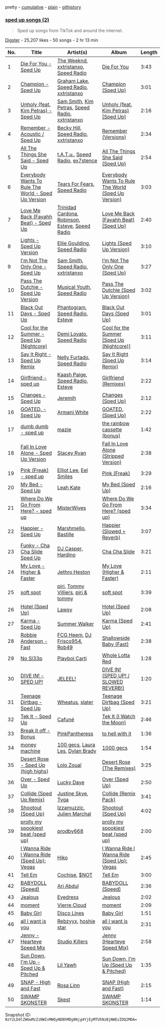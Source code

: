 pretty - [cumulative](/playlists/cumulative/6r8hObcpBOeuCd7Zua3L5E.md) - [plain](/playlists/plain/6r8hObcpBOeuCd7Zua3L5E) - [githistory](https://github.githistory.xyz/mackorone/spotify-playlist-archive/blob/main/playlists/plain/6r8hObcpBOeuCd7Zua3L5E)

### [sped up songs \(2\)](https://open.spotify.com/playlist/6r8hObcpBOeuCd7Zua3L5E)

> Sped up songs from TikTok and around the internet.

[Digster](https://open.spotify.com/user/digster.fm) - 25,207 likes - 50 songs - 2 hr 13 min

| No. | Title | Artist(s) | Album | Length |
|---|---|---|---|---|
| 1 | [Die For You \- Sped Up](https://open.spotify.com/track/4LR9G3Vr27KaqrNm9aymBq) | [The Weeknd](https://open.spotify.com/artist/1Xyo4u8uXC1ZmMpatF05PJ), [xxtristanxo](https://open.spotify.com/artist/4kBCXTJBl1aY9pDHONsjfr), [Speed Radio](https://open.spotify.com/artist/1YzaVDzA3EdEipDSUeNQER) | [Die For You](https://open.spotify.com/album/0hZdHrGRGnRKxmfabZme18) | 3:43 |
| 2 | [Champion \- Sped Up](https://open.spotify.com/track/50Ch9jYuXVyliewrDLDUsM) | [Graham Lake](https://open.spotify.com/artist/255KmzQ3ecWS4KAPnF1PJ8), [Speed Radio](https://open.spotify.com/artist/1YzaVDzA3EdEipDSUeNQER), [xxtristanxo](https://open.spotify.com/artist/4kBCXTJBl1aY9pDHONsjfr) | [Champion \(Sped Up\)](https://open.spotify.com/album/5IL1QYzuMwfQp2wGCjpofc) | 3:01 |
| 3 | [Unholy \(feat\. Kim Petras\) \- Sped Up](https://open.spotify.com/track/7jGIvlfRHMZFGCyitjbOK4) | [Sam Smith](https://open.spotify.com/artist/2wY79sveU1sp5g7SokKOiI), [Kim Petras](https://open.spotify.com/artist/3Xt3RrJMFv5SZkCfUE8C1J), [Speed Radio](https://open.spotify.com/artist/1YzaVDzA3EdEipDSUeNQER), [xxtristanxo](https://open.spotify.com/artist/4kBCXTJBl1aY9pDHONsjfr) | [Unholy \(feat\. Kim Petras\) \[Sped Up\]](https://open.spotify.com/album/1AShHlfeyq4glxHQUupwDF) | 2:16 |
| 4 | [Remember \- Acoustic / Sped Up](https://open.spotify.com/track/0vwF1PVvU7EJpKKGRDgdaQ) | [Becky Hill](https://open.spotify.com/artist/4EPJlUEBy49EX1wuFOvtjK), [Speed Radio](https://open.spotify.com/artist/1YzaVDzA3EdEipDSUeNQER), [xxtristanxo](https://open.spotify.com/artist/4kBCXTJBl1aY9pDHONsjfr) | [Remember \(Versions\)](https://open.spotify.com/album/1W4wUg63K4DeYuXSfp8YDC) | 2:34 |
| 5 | [All The Things She Said \- Sped Up](https://open.spotify.com/track/2m1JNhcHrWOsexYdbqu9Ku) | [t.A.T.u.](https://open.spotify.com/artist/2Q3eZMfDQgT8MhPowKFXYO), [Speed Radio](https://open.spotify.com/artist/1YzaVDzA3EdEipDSUeNQER), [ex7stence](https://open.spotify.com/artist/24VULASL3GkrIpKGZUJQBd) | [All The Things She Said \(Sped Up\)](https://open.spotify.com/album/1JS0COqrR1cURcgPEiePjc) | 2:54 |
| 6 | [Everybody Wants To Rule The World \- Sped Up Version](https://open.spotify.com/track/6MRD4fDXBbqa0xodmaFk8Q) | [Tears For Fears](https://open.spotify.com/artist/4bthk9UfsYUYdcFyqxmSUU), [Speed Radio](https://open.spotify.com/artist/1YzaVDzA3EdEipDSUeNQER) | [Everybody Wants To Rule The World \(Sped Up Version\)](https://open.spotify.com/album/1OCUxmIIq0Q1Mj3AFATzsI) | 3:03 |
| 7 | [Love Me Back \(Fayahh Beat\) \- Sped Up](https://open.spotify.com/track/2cchY5dEYErRDF56JlMb7Q) | [Trinidad Cardona](https://open.spotify.com/artist/4wP1kxjUsc9IR4Iy2smL7o), [Robinson](https://open.spotify.com/artist/352VD5fhV8xzAFcmO7lMwg), [Esteve](https://open.spotify.com/artist/5vxQVYuckN4XHIB46zPvXy), [Speed Radio](https://open.spotify.com/artist/1YzaVDzA3EdEipDSUeNQER) | [Love Me Back \(Fayahh Beat\) \[Sped Up\]](https://open.spotify.com/album/3SRRHvOqivEDKuwOdFGOdq) | 2:40 |
| 8 | [Lights \- Sped Up Version](https://open.spotify.com/track/4TZ2Ub8bZh4LTs06eANDXa) | [Ellie Goulding](https://open.spotify.com/artist/0X2BH1fck6amBIoJhDVmmJ), [Speed Radio](https://open.spotify.com/artist/1YzaVDzA3EdEipDSUeNQER) | [Lights \(Sped Up Version\)](https://open.spotify.com/album/3UE88cPSfoh6NTK5xhBGtR) | 3:10 |
| 9 | [I'm Not The Only One \- Sped Up](https://open.spotify.com/track/4gL8fyRJwOsRIwWi7TXR0n) | [Sam Smith](https://open.spotify.com/artist/2wY79sveU1sp5g7SokKOiI), [Speed Radio](https://open.spotify.com/artist/1YzaVDzA3EdEipDSUeNQER), [xxtristanxo](https://open.spotify.com/artist/4kBCXTJBl1aY9pDHONsjfr) | [I’m Not The Only One \(Sped Up\)](https://open.spotify.com/album/43lXCtIm8O4DcxgWUJPJQM) | 3:27 |
| 10 | [Pass The Dutchie \- Sped Up Version](https://open.spotify.com/track/2Z4F9imB3AsYjFb22VdvZK) | [Musical Youth](https://open.spotify.com/artist/2CuzDPkRD6BJBvdWqCrt2I), [Speed Radio](https://open.spotify.com/artist/1YzaVDzA3EdEipDSUeNQER) | [Pass The Dutchie \(Sped Up Version\)](https://open.spotify.com/album/65aKnNfr705eNPbLgVX6R6) | 3:02 |
| 11 | [Black Out Days \- Sped Up](https://open.spotify.com/track/2pXZpxidEYMMNUlPOBADGa) | [Phantogram](https://open.spotify.com/artist/1l9d7B8W0IHy3LqWsxP2SH), [Speed Radio](https://open.spotify.com/artist/1YzaVDzA3EdEipDSUeNQER), [Esteve](https://open.spotify.com/artist/5vxQVYuckN4XHIB46zPvXy) | [Black Out Days \(Sped Up\)](https://open.spotify.com/album/6Ac5Ik66ewaCqABSkrKJal) | 3:01 |
| 12 | [Cool for the Summer \- Sped Up \(Nightcore\)](https://open.spotify.com/track/4FYWOYqOF9lbb1JcZFDT67) | [Demi Lovato](https://open.spotify.com/artist/6S2OmqARrzebs0tKUEyXyp), [Speed Radio](https://open.spotify.com/artist/1YzaVDzA3EdEipDSUeNQER) | [Cool for the Summer \[Sped Up \(Nightcore\)\]](https://open.spotify.com/album/410MZofhiv240ybaWhUxpc) | 3:11 |
| 13 | [Say It Right \- Sped Up Remix](https://open.spotify.com/track/3iWOZkQNDekZQqkiJqqeGy) | [Nelly Furtado](https://open.spotify.com/artist/2jw70GZXlAI8QzWeY2bgRc), [Speed Radio](https://open.spotify.com/artist/1YzaVDzA3EdEipDSUeNQER) | [Say It Right \(Sped Up Remix\)](https://open.spotify.com/album/5Bsu0xoGyVm5sGRxHYH52F) | 3:14 |
| 14 | [Girlfriend \- sped up](https://open.spotify.com/track/7MFHGhW859DncitLMUN09f) | [Kaash Paige](https://open.spotify.com/artist/0f2YkMXwFNJNSX7MymevKE), [Speed Radio](https://open.spotify.com/artist/1YzaVDzA3EdEipDSUeNQER), [Esteve](https://open.spotify.com/artist/5vxQVYuckN4XHIB46zPvXy) | [Girlfriend \(Remixes\)](https://open.spotify.com/album/6MnJpSyydeF9cgmKqgTxtk) | 2:22 |
| 15 | [Changes \- Sped Up](https://open.spotify.com/track/1VObZqOx2tlK5WgItrL10x) | [Jeremih](https://open.spotify.com/artist/3KV3p5EY4AvKxOlhGHORLg) | [Changes \(Sped Up\)](https://open.spotify.com/album/6UlD8f21Tm3qP8Q4l1x37s) | 2:12 |
| 16 | [GOATED\. \- Sped Up](https://open.spotify.com/track/6WRVHlO5WduhRIKfLiuEwz) | [Armani White](https://open.spotify.com/artist/2qAwMsiIjTzlmfAkXKvhVA) | [GOATED\. \(Sped Up\)](https://open.spotify.com/album/5dzKGx4HaMl59j1RxUf7Nm) | 2:22 |
| 17 | [dumb dumb \- sped up](https://open.spotify.com/track/2pJmSaPh5lMe4npn0Z6m8A) | [mazie](https://open.spotify.com/artist/4adSXA1GDOxNG7Zw89YHyz) | [the rainbow cassette \(bonus\)](https://open.spotify.com/album/0SHvk3FxlmTOyldiqaVT8k) | 1:42 |
| 18 | [Fall In Love Alone \- Sped Up Version](https://open.spotify.com/track/6ButBCeYcNMlllAOI4BIZb) | [Stacey Ryan](https://open.spotify.com/artist/3sXwEUqxSzb11VpuFa5cvJ) | [Fall In Love Alone \(Stripped Version\)](https://open.spotify.com/album/3PMJ80miJjWOXtEWoirIiK) | 2:38 |
| 19 | [Pink \(Freak\) \- sped up](https://open.spotify.com/track/6Z0jVWnJLzPd0zHerbOuQ1) | [Elliot Lee](https://open.spotify.com/artist/6PZUrbjktV3P6m9RSuqzX5), [Eel Smiles](https://open.spotify.com/artist/77FCuQcl7IdDlaRtFIJ3Sy) | [Pink \(Freak\)](https://open.spotify.com/album/2jLyQ6Re3QbmuvoPhUzlzR) | 3:29 |
| 20 | [My Bed \- Sped Up](https://open.spotify.com/track/5LzjICdYWEDS6VhkRBzpAj) | [Leah Kate](https://open.spotify.com/artist/6oWOHAOyBUn6aJlKIPJK9r) | [My Bed \(Sped Up\)](https://open.spotify.com/album/55jmaAhuVFxWXnRoq4Y5MV) | 2:16 |
| 21 | [Where Do We Go From Here? \- sped up](https://open.spotify.com/track/5Ytgzxvn0waqOa4h3Ztpb8) | [MisterWives](https://open.spotify.com/artist/5ivCbtrcD5N4rD337xIb2z) | [Where Do We Go From Here? \(sped up\)](https://open.spotify.com/album/3QWolpriPFWyqWCEzFAVnJ) | 3:34 |
| 22 | [Happier \- Sped Up](https://open.spotify.com/track/3g7nyIGI5KepLGdonmWjh7) | [Marshmello](https://open.spotify.com/artist/64KEffDW9EtZ1y2vBYgq8T), [Bastille](https://open.spotify.com/artist/7EQ0qTo7fWT7DPxmxtSYEc) | [Happier \(Slowed + Reverb\)](https://open.spotify.com/album/05rI3acDbxhs9Hls0o78tZ) | 3:07 |
| 23 | [Funky \- Cha Cha Slide Sped Up](https://open.spotify.com/track/65Jk2MdNyUuCjOvp5QOD1c) | [DJ Casper](https://open.spotify.com/artist/5o7DmXxAI7rg7qBUvcLq2s), [Hardino](https://open.spotify.com/artist/2W8WGXvVL7Du3TZLmToBR5) | [Cha Cha Slide](https://open.spotify.com/album/2NBvR1Ys0I4FtpVvQFKLqL) | 3:21 |
| 24 | [My Love \- Higher & Faster](https://open.spotify.com/track/6yquPPoRTlNEIVAINQMP9D) | [Jethro Heston](https://open.spotify.com/artist/1Qj4wPnd5DKW7TXALK7Xfj) | [My Love \(Higher & Faster\)](https://open.spotify.com/album/7pddsm8GypEIeIP6k9bUjK) | 2:11 |
| 25 | [soft spot](https://open.spotify.com/track/3BBFjy5w9S66h3ys6cQtvI) | [piri](https://open.spotify.com/artist/4DpmPt7gfAAq7WEx0E1X8s), [Tommy Villiers](https://open.spotify.com/artist/4M4KGWKy7pSQ5HaJNCutBN), [piri & tommy](https://open.spotify.com/artist/2U6J9Q89i1TNhesKreFD65) | [soft spot](https://open.spotify.com/album/5A3dh1CIsZwBTppyUsiBtV) | 3:39 |
| 26 | [Hotel \(Sped Up\)](https://open.spotify.com/track/0yQgvvEyDS5xICpMsj6O2k) | [Lawsy](https://open.spotify.com/artist/4KatuTqriDODW9YiAIZD3T) | [Hotel \(Sped Up\)](https://open.spotify.com/album/5R41oZrPS2ehYpdndO7Muu) | 2:08 |
| 27 | [Karma \- Sped Up](https://open.spotify.com/track/2xneniL4mcJebMJnkle3vY) | [Summer Walker](https://open.spotify.com/artist/57LYzLEk2LcFghVwuWbcuS) | [Karma \(Sped Up\)](https://open.spotify.com/album/3VZ4jpMK4wcOXv00lV48Qn) | 2:41 |
| 28 | [Robbie Anderson \- Fast](https://open.spotify.com/track/5uWJEu0CHVscXs3U6HXXLq) | [FCG Heem](https://open.spotify.com/artist/6GSZ8C4Dyu5VsGz16jAgPC), [DJ Frisco954](https://open.spotify.com/artist/4n7OuryMcISPDY37x6gwfj), [Rob49](https://open.spotify.com/artist/1jBoSSrbz9n4ehQWA4cZgB) | [Shallowside Baby \(Fast\)](https://open.spotify.com/album/13nN8U7DMTiLEMh23FHAXM) | 2:38 |
| 29 | [No Sl33p](https://open.spotify.com/track/6i6whmV36EJmxs5zFahMrb) | [Playboi Carti](https://open.spotify.com/artist/699OTQXzgjhIYAHMy9RyPD) | [Whole Lotta Red](https://open.spotify.com/album/2QRedhP5RmKJiJ1i8VgDGR) | 1:28 |
| 30 | [DIVE IN! \- SPED UP!](https://open.spotify.com/track/1I3DclkIlscxB8FjPpocCI) | [JELEEL!](https://open.spotify.com/artist/1FX1BFU0DbHRYgKP83pA0d) | [DIVE IN! \(SPED UP! / SLOWED REVERB!\)](https://open.spotify.com/album/4IGyRFgzpVUXtcFdhUGiLP) | 1:20 |
| 31 | [Teenage Dirtbag \- Sped Up](https://open.spotify.com/track/4fWaKRsV1WgIPVICeYgrp3) | [Wheatus](https://open.spotify.com/artist/4mYFgEjpQT4IKOrjOUKyXu), [slater](https://open.spotify.com/artist/0JSCWkJNFGt7o4YbYcplQ7) | [Teenage Dirtbag \(Sped Up\)](https://open.spotify.com/album/3MJwPSoCnSfeuoZKHu4PCO) | 3:21 |
| 32 | [Tek It \- Sped Up](https://open.spotify.com/track/0MnTkIEP4zZN1IUSu8MvIz) | [Cafuné](https://open.spotify.com/artist/581C5Qwl87TskfBEzuoisu) | [Tek It \(I Watch the Moon\)](https://open.spotify.com/album/3Bt2OtHQDRDXC10Flgm9Rv) | 2:46 |
| 33 | [Break it off \- Bonus](https://open.spotify.com/track/78ul3D77noQsYjSwvwiPU1) | [PinkPantheress](https://open.spotify.com/artist/78rUTD7y6Cy67W1RVzYs7t) | [to hell with it](https://open.spotify.com/album/65YAjLCn7Jp33nJpOxIPMe) | 1:36 |
| 34 | [money machine](https://open.spotify.com/track/61bwFjzXGG1x2aZsANdLyl) | [100 gecs](https://open.spotify.com/artist/6PfSUFtkMVoDkx4MQkzOi3), [Laura Les](https://open.spotify.com/artist/3sklFG9fuDAq3vbIZlkNH6), [Dylan Brady](https://open.spotify.com/artist/2Cm6C9PNHioyjRKBfO7n9N) | [1000 gecs](https://open.spotify.com/album/2uhB1KivbFnlkARpbd0Cvu) | 1:54 |
| 35 | [Desert Rose \- Sped Up \(high highs\)](https://open.spotify.com/track/5YLpkXL0fKNCEhke5ZXMV8) | [Lolo Zouaï](https://open.spotify.com/artist/2qDIR2WlcW3llkGqJWg9VJ) | [Desert Rose \(The Remixes\)](https://open.spotify.com/album/5gBGLLbmbIMNfuiWSWB6He) | 3:25 |
| 36 | [Over \- Sped Up](https://open.spotify.com/track/3JycZFWWQGXkTTJQ6CoNFy) | [Lucky Daye](https://open.spotify.com/artist/5Vuvs6Py2JRU7WiFDVsI7J) | [Over \(Sped Up\)](https://open.spotify.com/album/5Y2tMLWU1OuAS7MYOKORJy) | 2:50 |
| 37 | [Collide \(Sped Up Remix\)](https://open.spotify.com/track/1r6qzxz77Tvbrvqd1Q1MIN) | [Justine Skye](https://open.spotify.com/artist/0jUQSUOcM7lxVn5eVGTkzQ), [Tyga](https://open.spotify.com/artist/5LHRHt1k9lMyONurDHEdrp) | [Collide \(Remix Pack\)](https://open.spotify.com/album/3mF3LQfPAiw2gAuj0BrzPG) | 3:41 |
| 38 | [Shootout \(Sped Up\)](https://open.spotify.com/track/3r44Otr6SVUja3SYsCuhVY) | [Izzamuzzic](https://open.spotify.com/artist/5EiDVD35ofoSKq1KE0jcs8), [Julien Marchal](https://open.spotify.com/artist/7e4AmALFiKR69Xra2EksPU) | [Shootout \(Sped Up\)](https://open.spotify.com/album/7Ez9fBTpqn7pTEK09TqMJr) | 4:02 |
| 39 | [prolly my spookiest beat \(sped up\)](https://open.spotify.com/track/3TK0rB4H4oKHjf1l3Dteop) | [prodby668](https://open.spotify.com/artist/56g4P11Gxl7nROZBbm8X3F) | [prolly my spookiest beat \(sped up\)](https://open.spotify.com/album/5EJjM6oFkw0bdnCchn5BRV) | 2:00 |
| 40 | [I Wanna Ride I Wanna Ride \(Sped Up\): Vegas](https://open.spotify.com/track/4StJ0qBDOUtbLGLcFXJCcS) | [Hiko](https://open.spotify.com/artist/0KYOBAf6Zky4CFQne2JPTX) | [I Wanna Ride I Wanna Ride \(Sped Up\): Vegas](https://open.spotify.com/album/3sDyDb1TaOpMmQCyEZwp1c) | 2:45 |
| 41 | [Tell Em](https://open.spotify.com/track/7nc7mlSdWYeFom84zZ8Wr8) | [Cochise](https://open.spotify.com/artist/46HzS7yz0c9udVwtbHk1sx), [$NOT](https://open.spotify.com/artist/5IbEL2xjRtKsunfmsahLuO) | [Tell Em](https://open.spotify.com/album/3OE8gkPLqI9zr3hlEz6ruQ) | 3:00 |
| 42 | [BABYDOLL \(Speed\)](https://open.spotify.com/track/5K3SJuYEkvvrLbzOjPyRi1) | [Ari Abdul](https://open.spotify.com/artist/25jJ6vyXwTRa0e6XCcdR6U) | [BABYDOLL \(Speed\)](https://open.spotify.com/album/0qMwROWsV0fT5hBqkH1per) | 2:36 |
| 43 | [Jealous](https://open.spotify.com/track/1aXV8GrmQLvgoFtBPERP7E) | [Eyedress](https://open.spotify.com/artist/3XxNRirzbjfLdDli06zMaB) | [Jealous](https://open.spotify.com/album/4keJsdw9XhEvimhIgXmtO1) | 2:02 |
| 44 | [moment](https://open.spotify.com/track/5K9tfeoiztw94dyWzF39jq) | [Vierre Cloud](https://open.spotify.com/artist/31ijgiurmIPTNojkYQXdnl) | [moment](https://open.spotify.com/album/4FehFP4tVEFyT75LCTHl7m) | 2:09 |
| 45 | [Baby Girl](https://open.spotify.com/track/2cSdAkzAf2T4j4aLvx4LLz) | [Disco Lines](https://open.spotify.com/artist/5Kmr0b3ip8g9P2i0dLTC3Z) | [Baby Girl](https://open.spotify.com/album/06SuoEMTpd5PGRVwuIpETC) | 1:51 |
| 46 | [all I want is you](https://open.spotify.com/track/7lOvJBqH38ZY59eLU7bioq) | [Rebzyyx](https://open.spotify.com/artist/7GcVOOrldYLwxGrCkELOno), [hoshie star](https://open.spotify.com/artist/0LWHFUzXPTl9BDdJHDE001) | [all I want is you](https://open.spotify.com/album/4aGM4L8ks2bc51kAKcVA9V) | 2:31 |
| 47 | [Jenny \- Hearteye Speed Mix](https://open.spotify.com/track/5B3UxvXTvcjFoIFiCfhTH2) | [Studio Killers](https://open.spotify.com/artist/7avo0PmlW8O1YLEt9DnWQT) | [Jenny \(Hearteye Speed Mix\)](https://open.spotify.com/album/6qLuZEfEiDrVoyfTQXYs8t) | 2:58 |
| 48 | [Sun Down, I'm Up \- Sped Up & Pitched](https://open.spotify.com/track/3WFivFp3uRp79WlwPrLvd1) | [Lil Yawh](https://open.spotify.com/artist/50vMVpuLqxVjxvO84cgKRW) | [Sun Down, I'm Up \(Sped Up & Pitched\)](https://open.spotify.com/album/2aChr24y3gtWYwFk1Uou7Q) | 1:35 |
| 49 | [SNAP \- High and Fast](https://open.spotify.com/track/2ik0zzlcwHl8hnHw7ZfeNS) | [Rosa Linn](https://open.spotify.com/artist/46xBNx0j6cwY6sD9LgMTm1) | [SNAP \(High and Fast\)](https://open.spotify.com/album/6aLC3UK3IBnBCaFQVaDpcP) | 2:15 |
| 50 | [SWAMP SKONSTER](https://open.spotify.com/track/4c9UuO6PYqP6wMboWvbL5Z) | [Skest](https://open.spotify.com/artist/4ZVIkfQsJU3i77UTRyNf8q) | [SWAMP SKONSTER](https://open.spotify.com/album/1bEHp487UaR4ou9UoH0CCU) | 1:14 |

Snapshot ID: `NzY2LDdlZWUwMzZiNWIxMWQyNDBhMDg0Njg4YjEyMTU5NzBjNWEzZDQ2MDA=`
